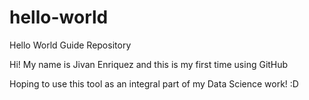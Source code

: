 # hello-world
Hello World Guide Repository


Hi! My name is Jivan Enriquez and this is my first time using GitHub

Hoping to use this tool as an integral part of my Data Science work! :D
